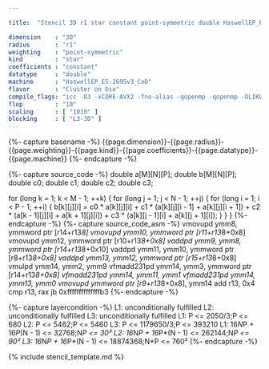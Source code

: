 ```yaml
---

title:  "Stencil 3D r1 star constant point-symmetric double HaswellEP_E5-2695v3_CoD"

dimension    : "3D"
radius       : "r1"
weighting    : "point-symmetric"
kind         : "star"
coefficients : "constant"
datatype     : "double"
machine      : "HaswellEP_E5-2695v3_CoD"
flavor       : "Cluster on Die"
compile_flags: "icc -O3 -xCORE-AVX2 -fno-alias -qopenmp -qopenmp -DLIKWID_PERFMON -Ilikwid-4.3.3/include -Llikwid-4.3.3/lib -Iheaders/dummy.c stencil_compilable.c -o stencil -llikwid"
flop         : "10"
scaling      : [ "1010" ]
blocking     : [ "L3-3D" ]
---
```


{%- capture basename -%}
{{page.dimension}}-{{page.radius}}-{{page.weighting}}-{{page.kind}}-{{page.coefficients}}-{{page.datatype}}-{{page.machine}}
{%- endcapture -%}

{%- capture source_code -%}
double a[M][N][P];
double b[M][N][P];
double c0;
double c1;
double c2;
double c3;

for (long k = 1; k < M - 1; ++k) {
  for (long j = 1; j < N - 1; ++j) {
    for (long i = 1; i < P - 1; ++i) {
      b[k][j][i] = c0 * a[k][j][i] +
                   c1 * (a[k][j][i - 1] + a[k][j][i + 1]) +
                   c2 * (a[k - 1][j][i] + a[k + 1][j][i]) +
                   c3 * (a[k][j - 1][i] + a[k][j + 1][i]);
    }
  }
}
{%- endcapture -%}
{%- capture source_code_asm -%}
vmovupd ymm8, ymmword ptr [r14+r13*8]
vmovupd ymm10, ymmword ptr [r11+r13*8+0x8]
vmovupd ymm12, ymmword ptr [r10+r13*8+0x8]
vaddpd ymm9, ymm8, ymmword ptr [r14+r13*8+0x10]
vaddpd ymm11, ymm10, ymmword ptr [r8+r13*8+0x8]
vaddpd ymm13, ymm12, ymmword ptr [r15+r13*8+0x8]
vmulpd ymm14, ymm2, ymm9
vfmadd231pd ymm14, ymm3, ymmword ptr [r14+r13*8+0x8]
vfmadd231pd ymm14, ymm11, ymm1
vfmadd231pd ymm14, ymm13, ymm0
vmovupd ymmword ptr [r9+r13*8+0x8], ymm14
add r13, 0x4
cmp r13, rax
jb 0xffffffffffffffb3
{%- endcapture -%}

{%- capture layercondition -%}
L1: unconditionally fulfilled
L2: unconditionally fulfilled
L3: unconditionally fulfilled
L1: P <= 2050/3;P <= 680
L2: P <= 5462;P <= 5460
L3: P <= 1179650/3;P <= 393210
L1: 16*N*P + 16*P*(N - 1) <= 32768;N*P <= 30²
L2: 16*N*P + 16*P*(N - 1) <= 262144;N*P <= 90²
L3: 16*N*P + 16*P*(N - 1) <= 18874368;N*P <= 760²
{%- endcapture -%}

{% include stencil_template.md %}
